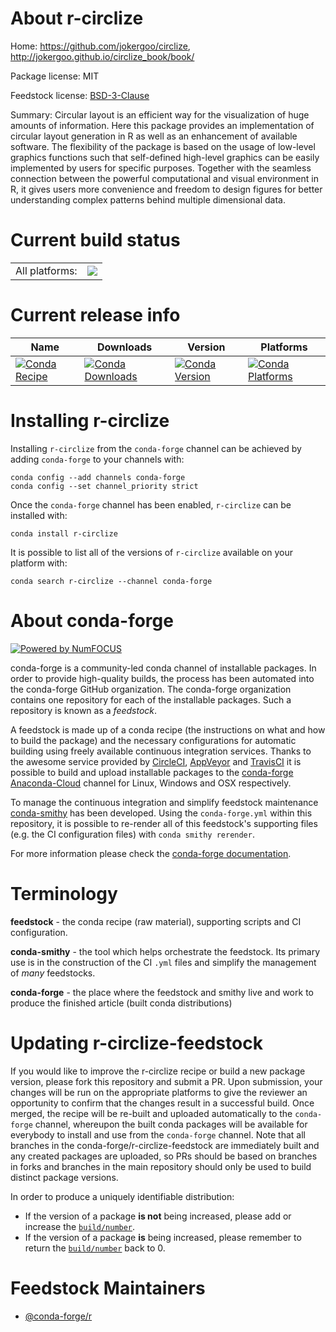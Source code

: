 About r-circlize
================

Home: https://github.com/jokergoo/circlize, http://jokergoo.github.io/circlize_book/book/

Package license: MIT

Feedstock license: [BSD-3-Clause](https://github.com/conda-forge/r-circlize-feedstock/blob/master/LICENSE.txt)

Summary: Circular layout is an efficient way for the visualization of huge  amounts of information. Here this package provides an implementation  of circular layout generation in R as well as an enhancement of available  software. The flexibility of the package is based on the usage of low-level  graphics functions such that self-defined high-level graphics can be easily  implemented by users for specific purposes. Together with the seamless  connection between the powerful computational and visual environment in R,  it gives users more convenience and freedom to design figures for  better understanding complex patterns behind multiple dimensional data.

Current build status
====================


<table><tr><td>All platforms:</td>
    <td>
      <a href="https://dev.azure.com/conda-forge/feedstock-builds/_build/latest?definitionId=4188&branchName=master">
        <img src="https://dev.azure.com/conda-forge/feedstock-builds/_apis/build/status/r-circlize-feedstock?branchName=master">
      </a>
    </td>
  </tr>
</table>

Current release info
====================

| Name | Downloads | Version | Platforms |
| --- | --- | --- | --- |
| [![Conda Recipe](https://img.shields.io/badge/recipe-r--circlize-green.svg)](https://anaconda.org/conda-forge/r-circlize) | [![Conda Downloads](https://img.shields.io/conda/dn/conda-forge/r-circlize.svg)](https://anaconda.org/conda-forge/r-circlize) | [![Conda Version](https://img.shields.io/conda/vn/conda-forge/r-circlize.svg)](https://anaconda.org/conda-forge/r-circlize) | [![Conda Platforms](https://img.shields.io/conda/pn/conda-forge/r-circlize.svg)](https://anaconda.org/conda-forge/r-circlize) |

Installing r-circlize
=====================

Installing `r-circlize` from the `conda-forge` channel can be achieved by adding `conda-forge` to your channels with:

```
conda config --add channels conda-forge
conda config --set channel_priority strict
```

Once the `conda-forge` channel has been enabled, `r-circlize` can be installed with:

```
conda install r-circlize
```

It is possible to list all of the versions of `r-circlize` available on your platform with:

```
conda search r-circlize --channel conda-forge
```


About conda-forge
=================

[![Powered by
NumFOCUS](https://img.shields.io/badge/powered%20by-NumFOCUS-orange.svg?style=flat&colorA=E1523D&colorB=007D8A)](https://numfocus.org)

conda-forge is a community-led conda channel of installable packages.
In order to provide high-quality builds, the process has been automated into the
conda-forge GitHub organization. The conda-forge organization contains one repository
for each of the installable packages. Such a repository is known as a *feedstock*.

A feedstock is made up of a conda recipe (the instructions on what and how to build
the package) and the necessary configurations for automatic building using freely
available continuous integration services. Thanks to the awesome service provided by
[CircleCI](https://circleci.com/), [AppVeyor](https://www.appveyor.com/)
and [TravisCI](https://travis-ci.com/) it is possible to build and upload installable
packages to the [conda-forge](https://anaconda.org/conda-forge)
[Anaconda-Cloud](https://anaconda.org/) channel for Linux, Windows and OSX respectively.

To manage the continuous integration and simplify feedstock maintenance
[conda-smithy](https://github.com/conda-forge/conda-smithy) has been developed.
Using the ``conda-forge.yml`` within this repository, it is possible to re-render all of
this feedstock's supporting files (e.g. the CI configuration files) with ``conda smithy rerender``.

For more information please check the [conda-forge documentation](https://conda-forge.org/docs/).

Terminology
===========

**feedstock** - the conda recipe (raw material), supporting scripts and CI configuration.

**conda-smithy** - the tool which helps orchestrate the feedstock.
                   Its primary use is in the construction of the CI ``.yml`` files
                   and simplify the management of *many* feedstocks.

**conda-forge** - the place where the feedstock and smithy live and work to
                  produce the finished article (built conda distributions)


Updating r-circlize-feedstock
=============================

If you would like to improve the r-circlize recipe or build a new
package version, please fork this repository and submit a PR. Upon submission,
your changes will be run on the appropriate platforms to give the reviewer an
opportunity to confirm that the changes result in a successful build. Once
merged, the recipe will be re-built and uploaded automatically to the
`conda-forge` channel, whereupon the built conda packages will be available for
everybody to install and use from the `conda-forge` channel.
Note that all branches in the conda-forge/r-circlize-feedstock are
immediately built and any created packages are uploaded, so PRs should be based
on branches in forks and branches in the main repository should only be used to
build distinct package versions.

In order to produce a uniquely identifiable distribution:
 * If the version of a package **is not** being increased, please add or increase
   the [``build/number``](https://docs.conda.io/projects/conda-build/en/latest/resources/define-metadata.html#build-number-and-string).
 * If the version of a package **is** being increased, please remember to return
   the [``build/number``](https://docs.conda.io/projects/conda-build/en/latest/resources/define-metadata.html#build-number-and-string)
   back to 0.

Feedstock Maintainers
=====================

* [@conda-forge/r](https://github.com/conda-forge/r/)

